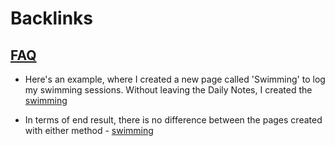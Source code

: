 
# Backlinks
## [FAQ](<FAQ.md>)
- Here's an example, where I created a new page called 'Swimming' to log my swimming sessions. Without leaving the Daily Notes, I created the [swimming](<swimming.md>)

- In terms of end result, there is no difference between the pages created with either method - [swimming](<swimming.md>)

